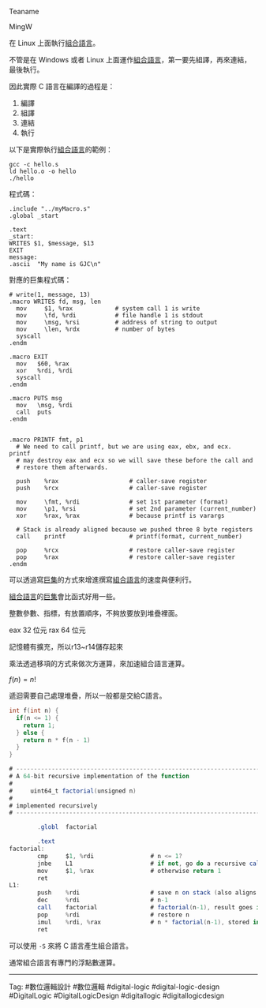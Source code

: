 Teaname

MingW

在 Linux 上面執行[組合語言](/docs/knowledge-network-database-repository/組合語言.md)。

不管是在 Windows 或者 Linux 上面運作[組合語言](/docs/knowledge-network-database-repository/組合語言.md)，第一要先組譯，再來連結，最後執行。

因此實際 C 語言在編譯的過程是：

1. 編譯
2. 組譯
3. 連結
4. 執行

以下是實際執行[組合語言](/docs/knowledge-network-database-repository/組合語言.md)的範例：

```
gcc -c hello.s
ld hello.o -o hello
./hello
```

程式碼：

```assembly
.include "../myMacro.s"
.global _start

.text
_start:
WRITES $1, $message, $13
EXIT
message:
.ascii  "My name is GJC\n"
```

對應的巨集程式碼：

```assembly
# write(1, message, 13)
.macro WRITES fd, msg, len
  mov     $1, %rax            # system call 1 is write
  mov     \fd, %rdi           # file handle 1 is stdout
  mov     \msg, %rsi          # address of string to output
  mov     \len, %rdx          # number of bytes
  syscall
.endm

.macro EXIT
  mov 	$60, %rax
  xor	%rdi, %rdi
  syscall
.endm

.macro PUTS msg
  mov   \msg, %rdi
  call  puts
.endm


.macro PRINTF fmt, p1
  # We need to call printf, but we are using eax, ebx, and ecx.  printf
  # may destroy eax and ecx so we will save these before the call and
  # restore them afterwards.

  push    %rax                    # caller-save register
  push    %rcx                    # caller-save register

  mov     \fmt, %rdi              # set 1st parameter (format)
  mov     \p1, %rsi               # set 2nd parameter (current_number)
  xor     %rax, %rax              # because printf is varargs

  # Stack is already aligned because we pushed three 8 byte registers
  call    printf                  # printf(format, current_number)

  pop     %rcx                    # restore caller-save register
  pop     %rax                    # restore caller-save register
.endm
```

可以透過寫[巨集](/docs/knowledge-network-database-repository/巨集.md)的方式來增進撰寫[組合語言](/docs/knowledge-network-database-repository/組合語言.md)的速度與便利行。

[組合語言](/docs/knowledge-network-database-repository/組合語言.md)的[巨集](/docs/knowledge-network-database-repository/巨集.md)會比函式好用一些。

整數參數、指標，有放置順序，不夠放要放到堆疊裡面。

eax 32 位元
rax 64 位元

記憶體有擴充，所以r13~r14儲存起來

乘法透過移項的方式來做次方運算，來加速組合語言運算。




$`f(n) = n!`$

```math

```

遞迴需要自己處理堆疊，所以一般都是交給C語言。

```c
int f(int n) {
  if(n <= 1) {
    return 1;
  } else {
    return n * f(n - 1)
  }
}
```

```as
# ----------------------------------------------------------------------------
# A 64-bit recursive implementation of the function
#
#     uint64_t factorial(unsigned n)
#
# implemented recursively
# ----------------------------------------------------------------------------

        .globl  factorial

        .text
factorial:
        cmp     $1, %rdi                # n <= 1?
        jnbe    L1                      # if not, go do a recursive call
        mov     $1, %rax                # otherwise return 1
        ret
L1:
        push    %rdi                    # save n on stack (also aligns %rsp!)
        dec     %rdi                    # n-1
        call    factorial               # factorial(n-1), result goes in %rax
        pop     %rdi                    # restore n
        imul    %rdi, %rax              # n * factorial(n-1), stored in %rax
        ret

```

可以使用 `-S` 來將 C 語言產生組合語言。

通常組合語言有專門的浮點數運算。

---

Tag: #數位邏輯設計 #數位邏輯 #digital-logic #digital-logic-design #DigitalLogic #DigitalLogicDesign #digitallogic #digitallogicdesign 